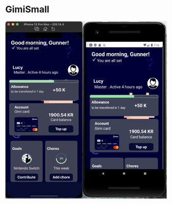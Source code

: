 # GimiSmall

![A test image](https://github.com/MostafaMazrouh/GimiSmall/blob/main/app/assets/Gimi%20Small.png)
